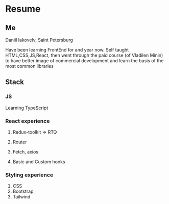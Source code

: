 # Resume

## Me

Daniil Iakovelv, Saint Petersburg

Have been learning FrontEnd for and year now. Self taught HTML,CSS,JS,React, then went through the paid course (of Vladilen Minin) to have better image of commercial development and learn the basis of the most common libraries

## Stack 

### JS

Learning TypeScript

### React experience

1. Redux-toolkit => RTQ

2. Router

3. Fetch, axios

4. Basic and Custom hooks

### Styling experience 

1. CSS
2. Bootstrap
3. Tailwind
